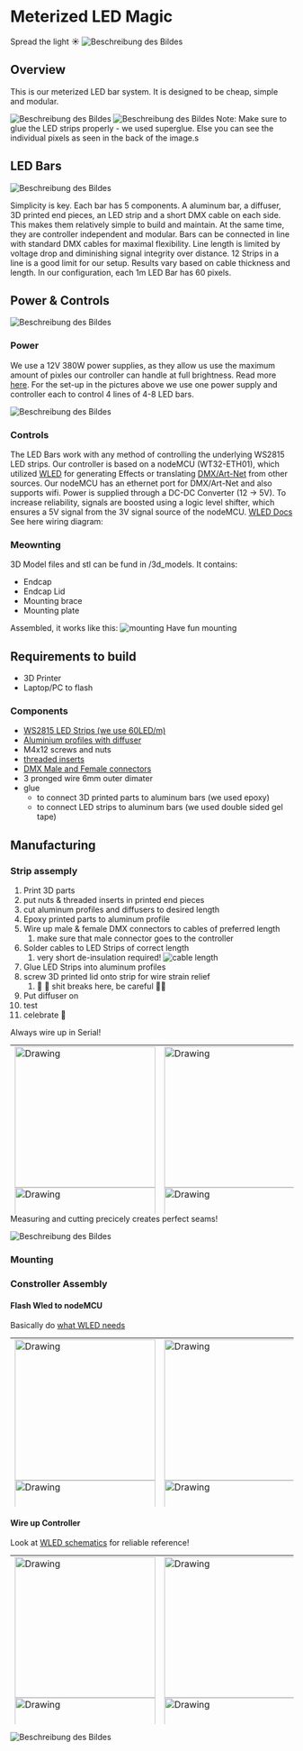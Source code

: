 # Meterized LED Magic

Spread the light ☀️
![Beschreibung des Bildes](images/strips_total.gif)

## Overview
This is our meterized LED bar system. It is designed to be cheap, simple and modular. 

![Beschreibung des Bildes](images/strips_total.jpeg)
![Beschreibung des Bildes](images/strips_ceiling.jpeg)
Note: Make sure to glue the LED strips properly - we used superglue. Else you can see the individual pixels as seen in the back of the image.s

## LED Bars

![Beschreibung des Bildes](images/LED_bar.jpeg)

Simplicity is key. Each bar has 5 components. A aluminum bar, a diffuser, 3D printed end pieces, an LED strip and a short DMX cable on each side. This makes them relatively simple to build and maintain. At the same time, they are controller independent and modular. Bars can be connected in line with standard DMX cables for maximal flexibility.
Line length is limited by voltage drop and diminishing signal integrity over distance. 12 Strips in a line is a good limit for our setup. Results vary based on cable thickness and length.
In our configuration, each 1m LED Bar has 60 pixels.


## Power & Controls
![Beschreibung des Bildes](images/controller_power.jpeg)    
### Power
We use a 12V 380W power supplies, as they allow us use the maximum amount of pixles our controller can handle at full brightness. Read more [here](https://kno.wled.ge/features/multi-strip/). 
For the set-up in the pictures above we use one power supply and controller each to control 4 lines of 4-8 LED bars.

![Beschreibung des Bildes](images/strips_total_wiring.jpeg)    

### Controls
The LED Bars work with any method of controlling the underlying WS2815 LED strips. Our controller is based on a nodeMCU (WT32-ETH01), which utilized [WLED](https://kno.wled.ge) for generating Effects or translating [DMX/Art-Net](https://en.wikipedia.org/wiki/Art-Net) from other sources.
Our nodeMCU has an ethernet port for DMX/Art-Net and also supports wifi. Power is supplied through a DC-DC Converter (12 -> 5V). 
To increase reliability, signals are boosted using a logic level shifter, which ensures a 5V signal from the 3V signal source of the nodeMCU. [WLED Docs](https://kno.wled.ge/basics/getting-started/)
See here wiring diagram:

### Meownting
3D Model files and stl can be fund in /3d_models. It contains:

- Endcap
- Endcap Lid
- Mounting brace
- Mounting plate

Assembled, it works like this:
![mounting](/images/mount_me.gif)
Have fun mounting 

## Requirements to build
- 3D Printer
- Laptop/PC to flash 

### Components
- [WS2815 LED Strips (we use 60LED/m)](https://de.aliexpress.com/item/32961181562.html)
- [Aluminium profiles with diffuser](https://www.amazon.de/gp/aw/d/B06XGBQC7X?psc=1&ref=ppx_pop_mob_b_asin_image)
- M4x12 screws and nuts
- [threaded inserts](https://de.aliexpress.com/item/1005005771957030.html)
- [DMX Male and Female connectors](https://de.aliexpress.com/item/1005005925090403.html)
- 3 pronged wire 6mm outer dimater
- glue 
  - to connect 3D printed parts to aluminum bars (we used epoxy)
  - to connect LED strips to aluminum bars (we used double sided gel tape)

## Manufacturing

### Strip assemply




1. Print 3D parts
2. put nuts & threaded inserts in printed end pieces
3. cut aluminum profiles and diffusers to desired length
4. Epoxy printed parts to aluminum profile
5. Wire up male & female DMX connectors to cables of preferred length
   1. make sure that male connector goes to the controller
6. Solder cables to LED Strips of correct length
   1. very short de-insulation required!
    ![cable length](images/soldering_led.png)
7. Glue LED Strips into aluminum profiles
8. screw 3D printed lid onto strip for wire strain relief
   1. 🚧 🚧 shit breaks here, be careful 🚧🚧
9.  Put diffuser on
10. test
11. celebrate 🎉

 Always wire up in Serial!

<table style="width:100%; border:0; margin:0; height: 300"><tr>
<td style="width:50%; border:0;"> <img src="/images/end-1.jpeg" alt="Drawing" style="width: 250px;"/><img src="/images/end_gap.jpeg" alt="Drawing" style="width: 250px;"/> </td>
<td style="width:50%; border:0;"> <img src="images/end-2.jpeg" alt="Drawing" style="width: 250px;"/><img src="/images/end_nogap.jpeg" alt="Drawing" style="width: 250px;"/> </td>
</tr></table>
Measuring and cutting precicely creates perfect seams!

![Beschreibung des Bildes](images/end_diffuser.jpeg)

### Mounting



### Constroller Assembly

#### Flash Wled to nodeMCU
Basically do [what WLED needs](https://kno.wled.ge/basics/getting-started/)

<table style="width:100%; border:0; margin:0; height: 300"><tr>
<td style="width:33%; border:0;"> <img src="/images/flash_wled3.jpeg" alt="Drawing" style="width: 250px;"/> <img src="/images/flash_wled4.jpeg" alt="Drawing" style="width: 250px;"/> </td>
<td style="width:33%; border:0;"> <img src="images/flash_wled2.jpeg" alt="Drawing" style="width: 250px;"/><img src="/images/flash_wled5.jpeg" alt="Drawing" style="width: 250px;"/>  </td>
<td style="width:33%; border:0;"> <img src="images/flash_wled1.jpeg" alt="Drawing" style="width: 250px;"/> </td>
</tr>
</table>

#### Wire up Controller

Look at [WLED schematics](https://kno.wled.ge/basics/getting-started/) for reliable reference!

<table style="width:100%; border:0; margin:0; height: 300"><tr>
<td style="width:33%; border:0;"> <img src="/images/node_1.jpeg" alt="Drawing" style="width: 250px;"/> <img src="/images/node_2.jpeg" alt="Drawing" style="width: 250px;"/> </td>
<td style="width:33%; border:0;"> <img src="images/logic_level_shifter.jpeg" alt="Drawing" style="width: 250px;"/><img src="/images/logic_level_shifter2.jpeg" alt="Drawing" style="width: 250px;"/>  </td>
<td style="width:33%; border:0;"> <img src="images/DC_DC_Converter.jpeg" alt="Drawing" style="width: 250px;"/> </td>
</tr>
</table>

![Beschreibung des Bildes](images/controller_wiring.jpeg)
